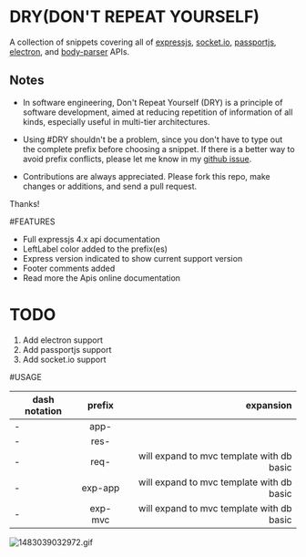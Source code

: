 # DRY(DON'T REPEAT YOURSELF)

A collection of snippets covering all of [expressjs](http://expressjs.com/), [socket.io](http://socket.io/), [passportjs](http://passportjs.com/), [electron](http://electron.atom.io/),  and [body-parser](https://github.com/expressjs/body-parser) APIs.

## Notes

* In software engineering, Don't Repeat Yourself (DRY) is a principle of software development, aimed at reducing repetition of information of all kinds, especially useful in multi-tier architectures.

* Using #DRY shouldn't be a problem, since you don't have to type out the complete prefix before choosing a snippet. If there is a better way to avoid prefix conflicts, please let me know in my [github issue](https://github.com/dayogreats/dry/issues/new).


* Contributions are always appreciated. Please fork this repo, make changes or additions, and send a pull request.

Thanks!

#FEATURES
+ Full expressjs 4.x api documentation
+ LeftLabel color added to the prefix(es)
+ Express version indicated to show current support version
+ Footer comments added
+ Read more the Apis online documentation

# TODO
1. Add electron support
2. Add passportjs support
3. Add socket.io support


#USAGE



| dash notation       | prefix          | expansion |
| ------------- |:-------------:| -----:|
| -      | app- |  |
| -      | res-      |    |
| -| req-     |    will expand to mvc template with db basic |
| -| exp-app    |    will expand to mvc template with db basic |
| -| exp-mvc     |    will expand to mvc template with db basic |

![1483039032972.gif](https://github.com/dayogreats/dry/blob/master/screenshoots/1483039032972.gif)
